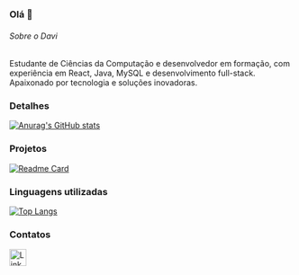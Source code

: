 ### Olá 👋

###### Sobre o Davi
Estudante de Ciências da Computação e desenvolvedor em formação, com experiência em React, Java, MySQL e desenvolvimento full-stack. Apaixonado por tecnologia e soluções inovadoras.

### Detalhes

[![Anurag's GitHub stats](https://github-readme-stats.vercel.app/api?username=davigithub&show_icons=true&theme=dark)](https://github.com/anuraghazra/github-readme-stats)

### Projetos

[![Readme Card](https://github-readme-stats.vercel.app/api/pin/?username=davigithub&repo=eFood&theme=dark)](https://github.com/davigithub/eFood)

### Linguagens utilizadas

[![Top Langs](https://github-readme-stats.vercel.app/api/top-langs/?username=davigithub&layout=compact)](https://github.com/anuraghazra/github-readme-stats)

### Contatos

[<img src='https://img.shields.io/badge/LinkedIn-0077B5?style=for-the-badge&logo=linkedin&logoColor=white' alt='Linkedin' height='30'>](https://www.linkedin.com/in/davi/)
